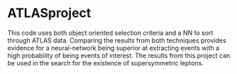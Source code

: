 # ATLASproject
This code uses both object oriented selection criteria and a NN to sort through ATLAS data. Comparing the results from both techniques provides evidence for a neural-network being superior at extracting events with a high probability of being events of interest.
The results from this project can be used in the search for the existence of supersymmetric leptons.
